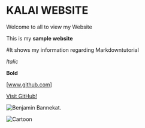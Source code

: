 # KALAI WEBSITE

Welcome to all to view my Website

This is my **sample website**

  #It shows my information regarding Markdowntutorial

  _Italic_

  **Bold**

  [www.github.com]

  [Visit GitHub!](www.github.com)

  ![Benjamin Bannekat](https://octodex.github.com/images/bannekat.png).

  ![Cartoon](http://octodex.github.com/images/founding-father.jpg)

